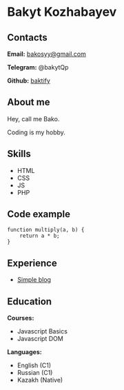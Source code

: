 # Bakyt Kozhabayev

## Contacts

**Email:** bakosyy@gmail.com

**Telegram:** @bakytQp

**Github:** [baktify](https://github.com/baktify/)

## About me

Hey, call me Bako. 

Coding is my hobby.

## Skills

- HTML
- CSS
- JS
- PHP

## Code example

```
function multiply(a, b) {
    return a * b;
}
```

## Experience
- [Simple blog](https://github.com/baktify/simple-beautiful-blog)

## Education

**Courses:** 
- Javascript Basics
- Javascript DOM

**Languages:**
- English (C1)
- Russian (C1)
- Kazakh (Native)
